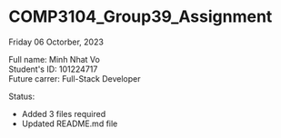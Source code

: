 # COMP3104_Group39_Assignment

Friday 06 Octorber, 2023

Full name: Minh Nhat Vo <br />
Student's ID: 101224717 <br />
Future carrer: Full-Stack Developer

Status: 

* Added 3 files required
* Updated README.md file
